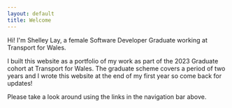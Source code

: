 ```yaml
---
layout: default
title: Welcome
---
```


Hi! I'm Shelley Lay, a female Software Developer Graduate working at Transport for Wales.

I built this website as a portfolio of my work as part of the 2023 Graduate cohort at Transport for Wales.  The graduate scheme covers a period of two years and I wrote this website at the end of my first year so come back for updates!

Please take a look around using the links in the navigation bar above.

